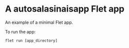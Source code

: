 # A autosalasinaisapp Flet app

An example of a minimal Flet app.

To run the app:

```
flet run [app_directory]
```